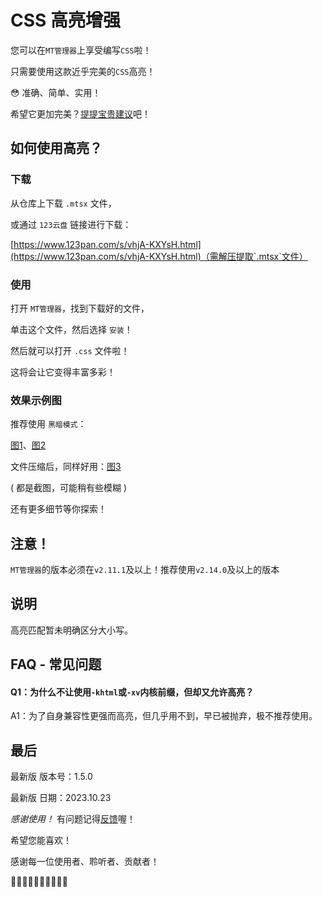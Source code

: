 # CSS 高亮增强

您可以在`MT管理器`上享受编写`CSS`啦！

只需要使用这款近乎完美的`CSS`高亮！

😳 准确、简单、实用！

希望它更加完美？[提提宝贵建议](https://githubfast.com/teaSummer/CSS_HighLight/issues/new)吧！

## 如何使用高亮？

### 下载

从仓库上下载 `.mtsx` 文件，

或通过 `123云盘` 链接进行下载：

[https://www.123pan.com/s/vhjA-KXYsH.html](https://www.123pan.com/s/vhjA-KXYsH.html)（需解压提取`.mtsx`文件）

### 使用

打开 `MT管理器`，找到下载好的文件，

单击这个文件，然后选择 `安装`！

然后就可以打开 `.css` 文件啦！

这将会让它变得丰富多彩！

### 效果示例图

推荐使用 `黑暗模式`：

[图1](https://cccimg.com/view.php/444c70fb6c6b049a8e2afab8735322f9.jpg)、[图2](https://cccimg.com/view.php/475239f4e7ba50ec00beff00d8ed6c11.jpg)

文件压缩后，同样好用：[图3](https://cccimg.com/view.php/492c9e54501e93470de3e0478fb72427.jpg)

( 都是截图，可能稍有些模糊 )

还有更多细节等你探索！

## 注意！

`MT管理器`的版本必须在`v2.11.1`及以上！推荐使用`v2.14.0`及以上的版本

## 说明

高亮匹配暂未明确区分大小写。

## FAQ - 常见问题

#### Q1：为什么不让使用`-khtml`或`-xv`内核前缀，但却又允许高亮？

A1：为了自身兼容性更强而高亮，但几乎用不到，早已被抛弃，极不推荐使用。

## 最后

最新版 版本号：1.5.0

最新版 日期：2023.10.23

*感谢使用！* 有问题记得[反馈](https://githubfast.com/teaSummer/CSS_HighLight/issues/new)喔！

希望您能喜欢！

感谢每一位使用者、聆听者、贡献者！

🎃🎃🎃🎃🎃🎃🎃🎃🎃🎃
